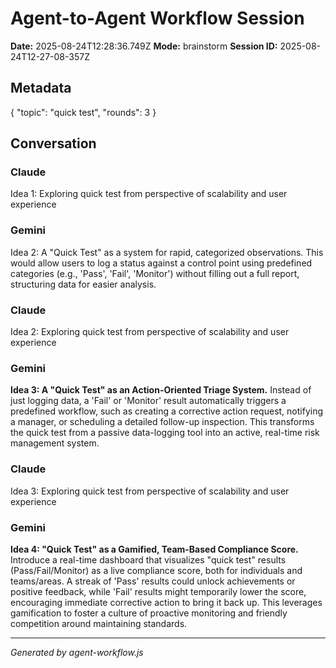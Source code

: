 # Agent-to-Agent Workflow Session
**Date:** 2025-08-24T12:28:36.749Z
**Mode:** brainstorm
**Session ID:** 2025-08-24T12-27-08-357Z

## Metadata
{
  "topic": "quick test",
  "rounds": 3
}

## Conversation

### Claude
Idea 1: Exploring quick test from perspective of scalability and user experience

### Gemini
Idea 2: A "Quick Test" as a system for rapid, categorized observations. This would allow users to log a status against a control point using predefined categories (e.g., 'Pass', 'Fail', 'Monitor') without filling out a full report, structuring data for easier analysis.

### Claude
Idea 2: Exploring quick test from perspective of scalability and user experience

### Gemini
**Idea 3: A "Quick Test" as an Action-Oriented Triage System.** Instead of just logging data, a 'Fail' or 'Monitor' result automatically triggers a predefined workflow, such as creating a corrective action request, notifying a manager, or scheduling a detailed follow-up inspection. This transforms the quick test from a passive data-logging tool into an active, real-time risk management system.

### Claude
Idea 3: Exploring quick test from perspective of scalability and user experience

### Gemini
**Idea 4: "Quick Test" as a Gamified, Team-Based Compliance Score.** Introduce a real-time dashboard that visualizes "quick test" results (Pass/Fail/Monitor) as a live compliance score, both for individuals and teams/areas. A streak of 'Pass' results could unlock achievements or positive feedback, while 'Fail' results might temporarily lower the score, encouraging immediate corrective action to bring it back up. This leverages gamification to foster a culture of proactive monitoring and friendly competition around maintaining standards.


---
*Generated by agent-workflow.js*
